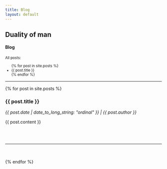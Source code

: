 ```yaml
---
title: Blog
layout: default
---
```


<section>
	<h1>Duality of man</h1>
	<h4>Blog</h4>
</section>
<section>
	<small>
		<div>All posts:</div>
		<ul>
			{% for post in site.posts %}
				<li>{{ post.title }}</li>
			{% endfor %}
		</ul>
	</small>
	<hr />
</section>
<section>
  {% for post in site.posts %}
	<article>
		<h1>{{ post.title }}</h1>
		<p><i>{{ post.date | date_to_long_string: "ordinal" }} | {{ post.author }}</i></p>
		<p>
			{{ post.content }}
		</p>
	</article>
	<br />
	<br />
	<hr />
	<br />
	<br />
  {% endfor %}
</section>
